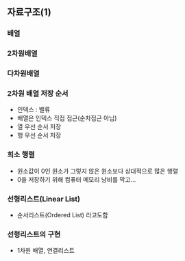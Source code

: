 ## 자료구조(1)
### 배열
### 2차원배열
### 다차원배열
### 2차원 배열 저장 순서
- 인덱스 : 밸류
- 배열은 인덱스 직접 접근(순차접근 아님)
- 열 우선 순서 저장
- 행 우선 순서 저장

### 희소 행렬
- 원소값이 0인 원소가 그렇지 않은 원소보다 상대적으로 많은 행렬
- 0을 저장하기 위해 컴퓨터 메모리 낭비를 막고...


### 선형리스트(Linear List)
- 순서리스트(Ordered List) 라고도함

### 선형리스트의 구현
-  1차원 배열, 연결리스트
